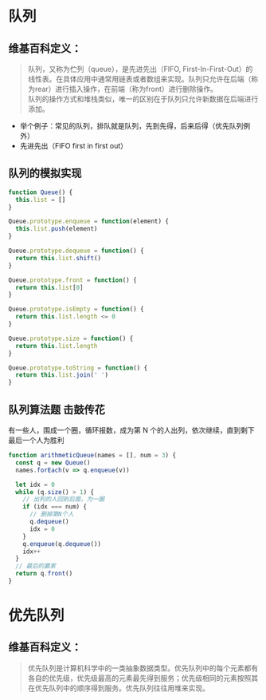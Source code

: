 # 队列

## 维基百科定义：

>  队列，又称为伫列（queue），是先进先出（FIFO, First-In-First-Out）的线性表。在具体应用中通常用链表或者数组来实现。队列只允许在后端（称为rear）进行插入操作，在前端（称为front）进行删除操作。  
>  队列的操作方式和堆栈类似，唯一的区别在于队列只允许新数据在后端进行添加。

- 举个例子：常见的队列，排队就是队列，先到先得，后来后得（优先队列例外）
- 先进先出（FIFO first in first out）

## 队列的模拟实现

```js
function Queue() {
  this.list = []
}

Queue.prototype.enqueue = function(element) {
  this.list.push(element)
}

Queue.prototype.dequeue = function() {
  return this.list.shift()
}

Queue.prototype.front = function() {
  return this.list[0]
}

Queue.prototype.isEmpty = function() {
  return this.list.length <= 0
}

Queue.prototype.size = function() {
  return this.list.length
}

Queue.prototype.toString = function() {
  return this.list.join(' ')
}
```

## 队列算法题 击鼓传花

有一些人，围成一个圈，循环报数，成为第 N 个的人出列，依次继续，直到剩下最后一个人为胜利

```js
function arithmeticQueue(names = [], num = 3) {
  const q = new Queue()
  names.forEach(v => q.enqueue(v))

  let idx = 0
  while (q.size() > 1) {
    // 出列的人回到后面，为一圈
    if (idx === num) {
      // 删掉第N个人
      q.dequeue()
      idx = 0
    }
    q.enqueue(q.dequeue())
    idx++
  }
  // 最后的赢家
  return q.front()
}
```

# 优先队列

## 维基百科定义：
> 优先队列是计算机科学中的一类抽象数据类型。优先队列中的每个元素都有各自的优先级，优先级最高的元素最先得到服务；优先级相同的元素按照其在优先队列中的顺序得到服务。优先队列往往用堆来实现。